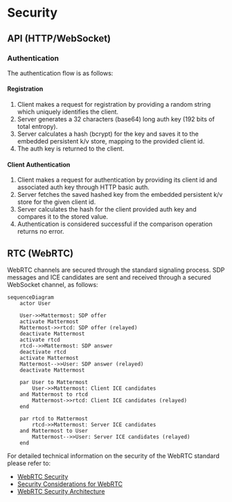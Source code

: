 # Security

## API (HTTP/WebSocket)

### Authentication

The authentication flow is as follows:

#### Registration

1. Client makes a request for registration by providing a random string which uniquely identifies the client.
2. Server generates a 32 characters (base64) long auth key (192 bits of total entropy). 
3. Server calculates a hash (bcrypt) for the key and saves it to the embedded persistent k/v store, mapping to the provided client id.
4. The auth key is returned to the client.

#### Client Authentication

1. Client makes a request for authentication by providing its client id and associated auth key through HTTP basic auth.
2. Server fetches the saved hashed key from the embedded persistent k/v store for the given client id.
3. Server calculates the hash for the client provided auth key and compares it to the stored value.
4. Authentication is considered successful if the comparison operation returns no error.

## RTC (WebRTC)

WebRTC channels are secured through the standard signaling process. SDP messages and ICE candidates are sent and received through a secured WebSocket channel, as follows:

```mermaid
sequenceDiagram
    actor User

    User->>Mattermost: SDP offer 
    activate Mattermost
    Mattermost->>rtcd: SDP offer (relayed)
    deactivate Mattermost
    activate rtcd
    rtcd-->>Mattermost: SDP answer 
    deactivate rtcd
    activate Mattermost
    Mattermost-->>User: SDP answer (relayed)
    deactivate Mattermost

    par User to Mattermost
        User->>Mattermost: Client ICE candidates
    and Mattermost to rtcd
        Mattermost->>rtcd: Client ICE candidates (relayed)
    end

    par rtcd to Mattermost
        rtcd->>Mattermost: Server ICE candidates
    and Mattermost to User
        Mattermost-->>User: Server ICE candidates (relayed)
    end
```

For detailed technical information on the security of the WebRTC standard please refer to:
 - [WebRTC Security](https://webrtc-security.github.io/)
 - [Security Considerations for WebRTC](https://datatracker.ietf.org/doc/rfc8826/)
 - [WebRTC Security Architecture](https://datatracker.ietf.org/doc/rfc8827/)
